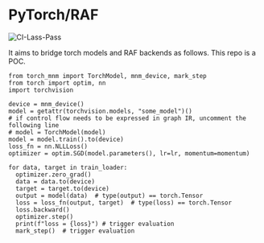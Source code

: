 # PyTorch/RAF

![CI-Lass-Pass](https://img.shields.io/endpoint?url=https://gist.githubusercontent.com/aire-meta-bot/5e763b919e5c0b91ceede34877869ec0/raw/razor-ci-badge-last-pass.json)

It aims to bridge torch models and RAF backends as follows. This repo is a POC.

```
from torch_mnm import TorchModel, mnm_device, mark_step
from torch import optim, nn
import torchvision

device = mnm_device()
model = getattr(torchvision.models, "some_model")()
# if control flow needs to be expressed in graph IR, uncomment the following line
# model = TorchModel(model)
model = model.train().to(device) 
loss_fn = nn.NLLLoss()
optimizer = optim.SGD(model.parameters(), lr=lr, momentum=momentum)

for data, target in train_loader:
  optimizer.zero_grad()
  data = data.to(device)
  target = target.to(device)
  output = model(data)  # type(output) == torch.Tensor
  loss = loss_fn(output, target)  # type(loss) == torch.Tensor
  loss.backward()
  optimizer.step()
  print(f"loss = {loss}") # trigger evaluation
  mark_step()  # trigger evaluation
```
